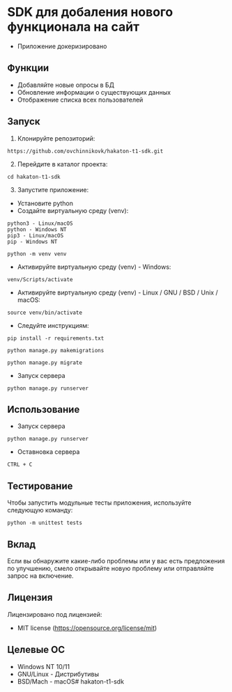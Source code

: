 # SDK для добаления нового функционала на сайт
- Приложение докеризировано

## Функции

- Добавляйте новые опросы в БД
- Обновление информации о существующих данных
- Отображение списка всех пользователей

## Запуск

1. Клонируйте репозиторий:
 ```
 https://github.com/ovchinnikovk/hakaton-t1-sdk.git
 ```
2. Перейдите в каталог проекта:
 ```
 cd hakaton-t1-sdk
 ```
3. Запустите приложение:
- Установите python
- Создайте виртуальную среду (venv):
```
python3 - Linux/macOS
python - Windows NT
pip3 - Linux/macOS
pip - Windows NT
```
```
python -m venv venv
```
- Активируйте виртуальную среду (venv) - Windows:
```
venv/Scripts/activate
```
- Активируйте виртуальную среду (venv) - Linux / GNU / BSD / Unix / macOS:
```
source venv/bin/activate
```
- Следуйте инструкциям:
```
pip install -r requirements.txt
```
```
python manage.py makemigrations
```
```
python manage.py migrate
```
- Запуск сервера
```
python manage.py runserver
```
## Использование
- Запуск сервера
```
python manage.py runserver
```
- Оставновка сервера
```
CTRL + C
```


## Тестирование

Чтобы запустить модульные тесты приложения, используйте следующую команду:

 ```
 python -m unittest tests
 ```
## Вклад

Если вы обнаружите какие-либо проблемы или у вас есть предложения по улучшению, смело открывайте новую проблему или отправляйте запрос на включение.

## Лицензия

Лицензировано под лицензией:

* MIT license (https://opensource.org/license/mit)

## Целевые ОС

- Windows NT 10/11
- GNU/Linux - Дистрибутивы
- BSD/Mach - macOS# hakaton-t1-sdk
